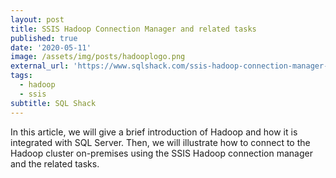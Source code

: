 ```yaml
---
layout: post
title: SSIS Hadoop Connection Manager and related tasks
published: true
date: '2020-05-11'
image: /assets/img/posts/hadooplogo.png
external_url: 'https://www.sqlshack.com/ssis-hadoop-connection-manager-and-related-tasks/'
tags:
  - hadoop
  - ssis
subtitle: SQL Shack
---
```

In this article, we will give a brief introduction of Hadoop and how it is integrated with SQL Server. Then, we will illustrate how to connect to the Hadoop cluster on-premises using the SSIS Hadoop connection manager and the related tasks.
